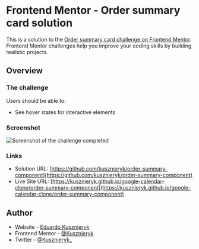 # Frontend Mentor - Order summary card solution

This is a solution to the [Order summary card challenge on Frontend Mentor](https://www.frontendmentor.io/challenges/order-summary-component-QlPmajDUj). Frontend Mentor challenges help you improve your coding skills by building realistic projects.

## Overview

### The challenge

Users should be able to:

- See hover states for interactive elements

### Screenshot

![Screenshot of the challenge completed](https://i.imgur.com/4TmMaGF.png)

### Links

- Solution URL: [https://github.com/kusznieryk/order-summary-component](https://github.com/kusznieryk/order-summary-component)
- Live Site URL: [https://kusznieryk.github.io/google-calendar-clone/order-summary-component](https://kusznieryk.github.io/google-calendar-clone/order-summary-component)

## Author

- Website - [Eduardo Kusznieryk](https://ekusz..com)
- Frontend Mentor - [@Kusznieryk](https://www.frontendmentor.io/profile/kusznieryk)
- Twitter - [@Kusznieryk\_](https://www.twitter.com/kusznieryk_)
